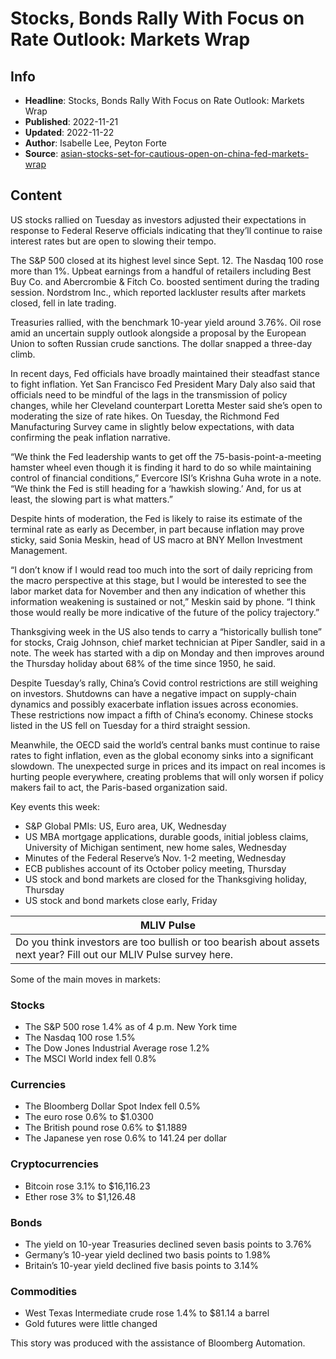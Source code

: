 # Stocks, Bonds Rally With Focus on Rate Outlook: Markets Wrap

## Info

*   **Headline**: Stocks, Bonds Rally With Focus on Rate Outlook: Markets Wrap
*   **Published**: 2022-11-21
*   **Updated**: 2022-11-22
*   **Author**: Isabelle Lee, Peyton Forte
*   **Source**: [asian-stocks-set-for-cautious-open-on-china-fed-markets-wrap](https://www.bloomberg.com/news/articles/2022-11-21/asian-stocks-set-for-cautious-open-on-china-fed-markets-wrap)
## Content




US stocks rallied on Tuesday as investors adjusted their expectations in response to Federal Reserve officials indicating that they’ll continue to raise interest rates but are open to slowing their tempo.

The S&P 500 closed at its highest level since Sept. 12. The Nasdaq 100 rose more than 1%. Upbeat earnings from a handful of retailers including Best Buy Co. and Abercrombie & Fitch Co. boosted sentiment during the trading session. Nordstrom Inc., which reported lackluster results after markets closed, fell in late trading.

Treasuries rallied, with the benchmark 10-year yield around 3.76%. Oil rose amid an uncertain supply outlook alongside a proposal by the European Union to soften Russian crude sanctions. The dollar snapped a three-day climb.

In recent days, Fed officials have broadly maintained their steadfast stance to fight inflation. Yet San Francisco Fed President Mary Daly also said that officials need to be mindful of the lags in the transmission of policy changes, while her Cleveland counterpart Loretta Mester said she’s open to moderating the size of rate hikes. On Tuesday, the Richmond Fed Manufacturing Survey came in slightly below expectations, with data confirming the peak inflation narrative.

“We think the Fed leadership wants to get off the 75-basis-point-a-meeting hamster wheel even though it is finding it hard to do so while maintaining control of financial conditions,” Evercore ISI’s Krishna Guha wrote in a note. “We think the Fed is still heading for a ‘hawkish slowing.’ And, for us at least, the slowing part is what matters.”

Despite hints of moderation, the Fed is likely to raise its estimate of the terminal rate as early as December, in part because inflation may prove sticky, said Sonia Meskin, head of US macro at BNY Mellon Investment Management.

“I don’t know if I would read too much into the sort of daily repricing from the macro perspective at this stage, but I would be interested to see the labor market data for November and then any indication of whether this information weakening is sustained or not,” Meskin said by phone. “I think those would really be more indicative of the future of the policy trajectory.”

Thanksgiving week in the US also tends to carry a “historically bullish tone” for stocks, Craig Johnson, chief market technician at Piper Sandler, said in a note. The week has started with a dip on Monday and then improves around the Thursday holiday about 68% of the time since 1950, he said.

Despite Tuesday’s rally, China’s Covid control restrictions are still weighing on investors. Shutdowns can have a negative impact on supply-chain dynamics and possibly exacerbate inflation issues across economies. These restrictions now impact a fifth of China’s economy. Chinese stocks listed in the US fell on Tuesday for a third straight session.

Meanwhile, the OECD said the world’s central banks must continue to raise rates to fight inflation, even as the global economy sinks into a significant slowdown. The unexpected surge in prices and its impact on real incomes is hurting people everywhere, creating problems that will only worsen if policy makers fail to act, the Paris-based organization said.

Key events this week:

*   S&P Global PMIs: US, Euro area, UK, Wednesday
*   US MBA mortgage applications, durable goods, initial jobless claims, University of Michigan sentiment, new home sales, Wednesday
*   Minutes of the Federal Reserve’s Nov. 1-2 meeting, Wednesday
*   ECB publishes account of its October policy meeting, Thursday
*   US stock and bond markets are closed for the Thanksgiving holiday, Thursday
*   US stock and bond markets close early, Friday

| MLIV Pulse |
| --- |
| Do you think investors are too bullish or too bearish about assets next year? Fill out our MLIV Pulse survey here. |

Some of the main moves in markets:

### Stocks

*   The S&P 500 rose 1.4% as of 4 p.m. New York time
*   The Nasdaq 100 rose 1.5%
*   The Dow Jones Industrial Average rose 1.2%
*   The MSCI World index fell 0.8%

### Currencies

*   The Bloomberg Dollar Spot Index fell 0.5%
*   The euro rose 0.6% to $1.0300
*   The British pound rose 0.6% to $1.1889
*   The Japanese yen rose 0.6% to 141.24 per dollar

### Cryptocurrencies

*   Bitcoin rose 3.1% to $16,116.23
*   Ether rose 3% to $1,126.48

### Bonds

*   The yield on 10-year Treasuries declined seven basis points to 3.76%
*   Germany’s 10-year yield declined two basis points to 1.98%
*   Britain’s 10-year yield declined five basis points to 3.14%

### Commodities

*   West Texas Intermediate crude rose 1.4% to $81.14 a barrel
*   Gold futures were little changed

This story was produced with the assistance of Bloomberg Automation.